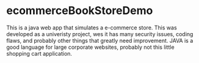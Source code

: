 # ecommerceBookStoreDemo
This is a java web app that simulates a e-commerce store.
This was developed as a univeristy project, wes it has many security issues, coding flaws, 
and probably other things that greatly need improvement. JAVA is a good language for large corporate websites, probably
not this little shopping cart application.
